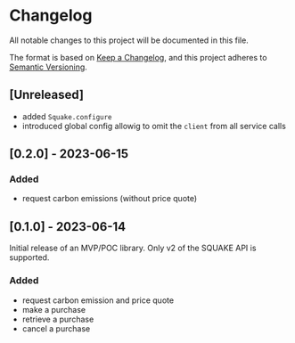 # Changelog

All notable changes to this project will be documented in this file.

The format is based on [Keep a Changelog](https://keepachangelog.com/en/1.0.0/),
and this project adheres to [Semantic Versioning](https://semver.org/spec/v2.0.0.html).

## [Unreleased]

* added `Squake.configure`
* introduced global config allowig to omit the `client` from all service calls

## [0.2.0] - 2023-06-15

### Added

* request carbon emissions (without price quote)

## [0.1.0] - 2023-06-14

Initial release of an MVP/POC library. Only v2 of the SQUAKE API is supported.

### Added

* request carbon emission and price quote
* make a purchase
* retrieve a purchase
* cancel a purchase
